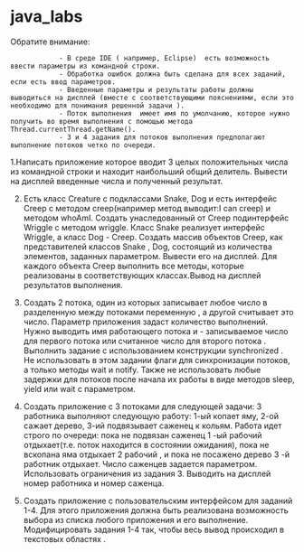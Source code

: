 # java_labs
Обратите внимание:  
                
                - В среде IDE ( например, Eclipse)  есть возможность ввести параметры из командной строки.
                - Обработка ошибок должна быть сделана для всех заданий, если есть ввод параметров. 
                - Введенные параметры и результаты работы должны выводиться на дисплей (вместе с соответствующими пояснениями, если это необходимо для понимания решенной задачи ).
                - Поток выполнения  имеет имя по умолчанию, которое нужно получить во время выполнения с помощью метода Thread.currentThread.getName().
                - 3 и 4 задания для потоков выполнения предполагают выполнение потоков четко по очереди.

1.Написать приложение которое вводит 3 целых положительных числа  из командной строки и находит наибольший общий делитель. 
Вывести на дисплей введенные числа и полученный результат.

2. Есть класс Creature c подклассами Snake, Dog  и есть интерфейс Creep c методом creep(например метод выводит:I can creep) и методом whoAmI. Создать унаследованный от Creep  подинтерфейс Wriggle c методом wriggle.
 Класс Snake реализует интерфейс Wriggle, а класс Dog - Creep. 
  Создать массив объектов Сreep, как представителей классов Snake , Dog, состоящий из количества  элементов, заданных параметром. Вывести его на дисплей.
 Для каждого объекта Сreep выполнить все  методы, которые реализованы в соответствующих классах.Вывод на дисплей результатов выполнения.

3. Создать 2 потока, один из которых записывает любое число  в разделенную между потоками переменную , а другой считывает это число.
 Параметр приложения задаст количество выполнений.  
Нужно выводить имя работающего потока и - записываемое число   для первого потока или считанное число для второго потока  . Выполнить задание   с использованием конструкции synchronized . 
Не использовать в этом задании флаги для синхронизации потоков, а только методы wait и notify. 
Также не использовать любые задержки для потоков после начала их работы в виде методов sleep, yield или wait c параметром.

4. Создать приложение с 3 потоками для следующей задачи: 3 работника выполняют следующую работу: 1-ый копает яму, 2-ой сажает дерево,  3-ий подвязывает саженец к кольям. 
Работа идет строго по очереди: пока не подвязан саженец 1 -ый рабочий отдыхает(т.е. поток находится в состоянии ожидания), пока не вскопана яма отдыхает 2 рабочий , 
и пока не посажено дерево 3 -й работник отдыхает. Число саженцев задается параметром.  
Использовать ограничения из задания 3. 
Выводить на дисплей номер работника и номер саженца.

5. Создать  приложение с пользовательским интерфейсом для заданий 1-4. Для этого приложения должна быть реализована возможность выбора из списка любого приложения и его выполнение. 
Модифицировать задания 1-4 так, чтобы весь вывод происходил в текстовых областях . 
